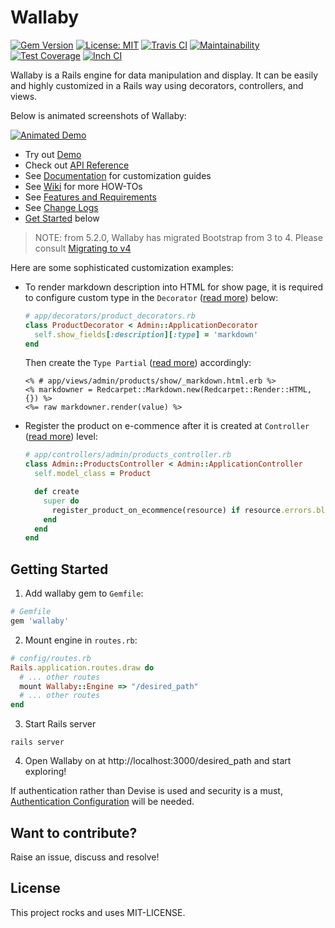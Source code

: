 # Wallaby

[![Gem Version](https://badge.fury.io/rb/wallaby.svg)](https://badge.fury.io/rb/wallaby)
[![License: MIT](https://img.shields.io/badge/License-MIT-yellow.svg)](https://opensource.org/licenses/MIT)
[![Travis CI](https://travis-ci.org/reinteractive/wallaby.svg?branch=master)](https://travis-ci.org/reinteractive/wallaby)
[![Maintainability](https://api.codeclimate.com/v1/badges/2abd1165bdae523dd2e1/maintainability)](https://codeclimate.com/github/reinteractive/wallaby/maintainability)
[![Test Coverage](https://api.codeclimate.com/v1/badges/2abd1165bdae523dd2e1/test_coverage)](https://codeclimate.com/github/reinteractive/wallaby/test_coverage)
[![Inch CI](https://inch-ci.org/github/reinteractive/wallaby.svg?branch=master)](https://inch-ci.org/github/reinteractive/wallaby)

Wallaby is a Rails engine for data manipulation and display. It can be easily and highly customized in a Rails way using decorators, controllers, and views.

Below is animated screenshots of Wallaby:

[![Animated Demo](https://raw.githubusercontent.com/reinteractive/wallaby/master/docs/demo-animated.gif)](https://raw.githubusercontent.com/reinteractive/wallaby/master/docs/demo-animated.gif)

- Try out [Demo](https://wallaby-demo.herokuapp.com/admin/)
- Check out [API Reference](https://www.rubydoc.info/gems/wallaby)
- See [Documentation](docs/README.md) for customization guides
- See [Wiki](/reinteractive/wallaby/wiki) for more HOW-TOs
- See [Features and Requirements](docs/features.md)
- See [Change Logs](CHANGELOG.md)
- [Get Started](#get-started) below

> NOTE: from 5.2.0, Wallaby has migrated Bootstrap from 3 to 4. Please consult [Migrating to v4](https://v4-alpha.getbootstrap.com/migration/)

Here are some sophisticated customization examples:

- To render markdown description into HTML for show page, it is required to configure custom type in the `Decorator` ([read more](docs/decorator.md)) below:

  ```ruby
  # app/decorators/product_decorators.rb
  class ProductDecorator < Admin::ApplicationDecorator
    self.show_fields[:description][:type] = 'markdown'
  end
  ```

  Then create the `Type Partial` ([read more](docs/view.md)) accordingly:

  ```erb
  <% # app/views/admin/products/show/_markdown.html.erb %>
  <% markdowner = Redcarpet::Markdown.new(Redcarpet::Render::HTML, {}) %>
  <%= raw markdowner.render(value) %>
  ```

- Register the product on e-commence after it is created at `Controller` ([read more](docs/controller.md)) level:

  ```ruby
  # app/controllers/admin/products_controller.rb
  class Admin::ProductsController < Admin::ApplicationController
    self.model_class = Product

    def create
      super do
        register_product_on_ecommence(resource) if resource.errors.blank?
      end
    end
  end
  ```

## Getting Started

1. Add wallaby gem to `Gemfile`:

  ```ruby
  # Gemfile
  gem 'wallaby'
  ```

2. Mount engine in `routes.rb`:

  ```ruby
  # config/routes.rb
  Rails.application.routes.draw do
    # ... other routes
    mount Wallaby::Engine => "/desired_path"
    # ... other routes
  end
  ```

3. Start Rails server

  ```shell
  rails server
  ```

4. Open Wallaby on at http://localhost:3000/desired_path and start exploring!

If authentication rather than Devise is used and security is a must, [Authentication Configuration](docs/configuration.md#authentication) will be needed.

## Want to contribute?

Raise an issue, discuss and resolve!

## License

This project rocks and uses MIT-LICENSE.
